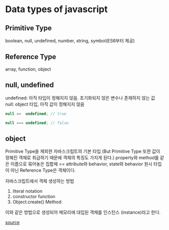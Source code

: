 # Data types of javascript


## Primitive Type
boolean, null, undefined, number, string, symbol(ES6부터 제공)

## Reference Type
array, function, object


## null, undefined
undefined: 아직 타입이 정해지지 않음. 초기화되지 않은 변수나 존재하지 않는 값
null: object 타입, 아직 값이 정해지지 않음

```javascript
null ==  undefined; // true

null === undefined; // false
```

## object
Primitive Type을 제외한 자바스크립트의 기본 타입 
(But Primitive Type 또한 값이 정해진 객체로 취급하기 때문에 객체의 특징도 가지게 된다.)
property와 method를 같은 이름으로 묶어놓은 집합체
== attribute와 behavior, state와 behavior
원시 타입이 아닌 Reference Type은 객체이다. 

자바스크립트에서 객체 생성하는 방법
1. literal notation
2. constructor function
3. Object.create() Method

이와 같은 방법으로 생성되어 메모리에 대입된 객체를 인스턴스 (instance)라고 한다.

[source](http://www.tcpschool.com/javascript/js_object_create)
